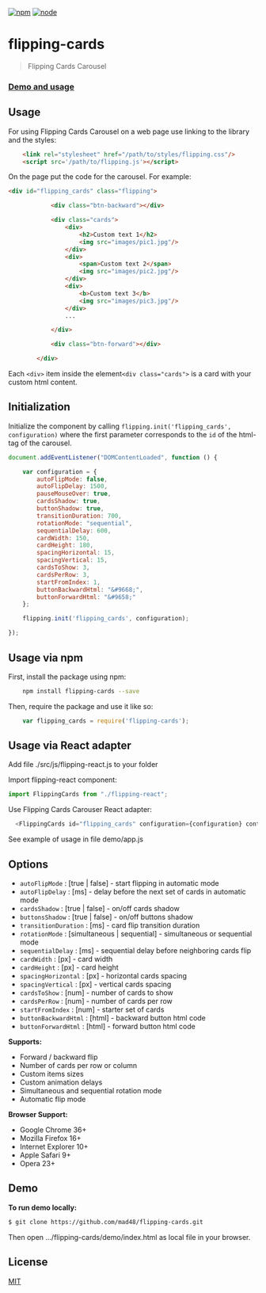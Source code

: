 [![npm][npm]][npm-url]
[![node][node]][node-url]
# flipping-cards

> Flipping Cards Carousel

### [Demo and usage]

## Usage

For using Flipping Cards Carousel on a web page use linking to the library and the styles:

```html
    <link rel="stylesheet" href="/path/to/styles/flipping.css"/>
    <script src='/path/to/flipping.js'></script>
```

On the page put the code for the carousel. For example:

```html
<div id="flipping_cards" class="flipping">

            <div class="btn-backward"></div>

            <div class="cards">
                <div>
                    <h2>Custom text 1</h2>
                    <img src="images/pic1.jpg"/>
                </div>
                <div>
                    <span>Custom text 2</span>
                    <img src="images/pic2.jpg"/>
                </div>
                <div>
                    <b>Custom text 3</b>
                    <img src="images/pic3.jpg"/>
                </div>
                ...

            </div>

            <div class="btn-forward"></div>

        </div>
```

Each `<div>` item inside the element`<div class="cards">` is a card with your custom html content.

## Initialization

Initialize the component by calling `flipping.init('flipping_cards', configuration)` where the first parameter corresponds to the `id` of the html-tag of the carousel.

```javascript
document.addEventListener("DOMContentLoaded", function () {

    var configuration = {
        autoFlipMode: false,
        autoFlipDelay: 1500,
        pauseMouseOver: true,
        cardsShadow: true,
        buttonShadow: true,
        transitionDuration: 700,
        rotationMode: "sequential",
        sequentialDelay: 600,
        cardWidth: 150,
        cardHeight: 180,
        spacingHorizontal: 15,
        spacingVertical: 15,
        cardsToShow: 3,
        cardsPerRow: 3,
        startFromIndex: 1,
        buttonBackwardHtml: "&#9668;",
        buttonForwardHtml: "&#9658;"
    };

    flipping.init('flipping_cards', configuration);

});
```

## Usage via npm

First, install the package using npm:
```sh
    npm install flipping-cards --save
```
Then, require the package and use it like so:
```javascript
    var flipping_cards = require('flipping-cards');
```


## Usage via React adapter

Add file ./src/js/flipping-react.js to your folder

Import flipping-react component:

```javascript
import FlippingCards from "./flipping-react";
```

Use Flipping Cards Carouser React adapter:

```javascript
  <FlippingCards id="flipping_cards" configuration={configuration} content={content} />
```

See example of usage in file demo/app.js

## Options

- `autoFlipMode` : [true | false] - start flipping in automatic mode
- `autoFlipDelay` : [ms] - delay before the next set of cards in automatic mode
- `cardsShadow` : [true | false] - on/off cards shadow
- `buttonsShadow` : [true | false] - on/off buttons shadow
- `transitionDuration` : [ms] - card flip transition duration
- `rotationMode` : [simultaneous | sequential] - simultaneous or sequential mode
- `sequentialDelay` : [ms] - sequential delay before neighboring cards flip
- `cardWidth` : [px] - card width
- `cardHeight` : [px] - card height
- `spacingHorizontal` : [px] - horizontal cards spacing
- `spacingVertical` : [px] - vertical cards spacing
- `cardsToShow` : [num] - number of cards to show
- `cardsPerRow` : [num] - number of cards per row
- `startFromIndex` : [num] - starter set of cards
- `buttonBackwardHtml` : [html] - backward button html code
- `buttonForwardHtml` : [html] - forward button html code

**Supports:**

- Forward / backward flip
- Number of cards per row or column
- Custom items sizes
- Custom animation delays
- Simultaneous and  sequential rotation mode
- Automatic flip mode

**Browser Support:**
- Google Chrome 36+
- Mozilla Firefox 16+
- Internet Explorer 10+
- Apple Safari 9+
- Opera 23+

## Demo

**To run demo locally:**


```sh
$ git clone https://github.com/mad48/flipping-cards.git
```


Then open .../flipping-cards/demo/index.html as local file in your browser.

License
----

[MIT](http://www.opensource.org/licenses/mit-license.php)

[//]: #

[Demo and usage]: <https://mad48.github.io/flipping-cards/demo/index.html>

[npm]: https://img.shields.io/npm/v/flipping-cards.svg
[npm-stats]: https://img.shields.io/npm/dm/flipping-cards.svg
[npm-url]: https://npmjs.com/package/flipping-cards

[node]: https://img.shields.io/node/v/flipping-cards.svg
[node-url]: https://nodejs.org